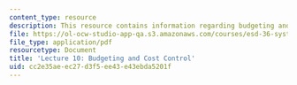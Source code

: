 ```yaml
---
content_type: resource
description: This resource contains information regarding budgeting and cost control.
file: https://ol-ocw-studio-app-qa.s3.amazonaws.com/courses/esd-36-system-project-management-fall-2012/cc2e35aeec27d3f5ee43e43ebda5201f_MITESD_36F12_Lec10.pdf
file_type: application/pdf
resourcetype: Document
title: 'Lecture 10: Budgeting and Cost Control'
uid: cc2e35ae-ec27-d3f5-ee43-e43ebda5201f
---
```

